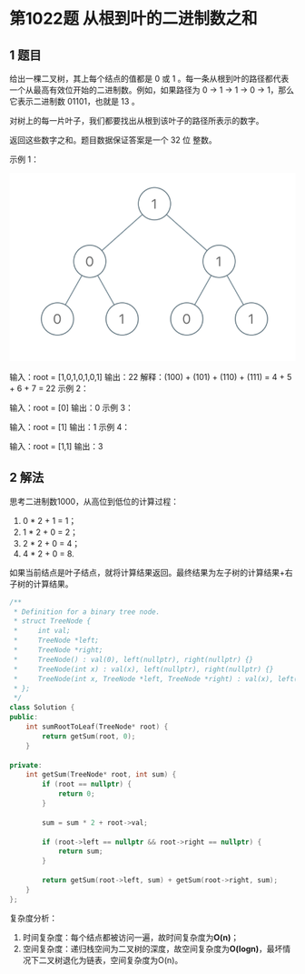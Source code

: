# 第1022题 从根到叶的二进制数之和

## 1 题目

给出一棵二叉树，其上每个结点的值都是 0 或 1 。每一条从根到叶的路径都代表一个从最高有效位开始的二进制数。例如，如果路径为 0 -> 1 -> 1 -> 0 -> 1，那么它表示二进制数 01101，也就是 13 。

对树上的每一片叶子，我们都要找出从根到该叶子的路径所表示的数字。

返回这些数字之和。题目数据保证答案是一个 32 位 整数。

示例 1：

![1022-题图1](images/1022-题图1.png)


输入：root = [1,0,1,0,1,0,1]
输出：22
解释：(100) + (101) + (110) + (111) = 4 + 5 + 6 + 7 = 22
示例 2：

输入：root = [0]
输出：0
示例 3：

输入：root = [1]
输出：1
示例 4：

输入：root = [1,1]
输出：3

## 2 解法

思考二进制数1000，从高位到低位的计算过程：

1. 0 * 2 + 1 = 1；
2. 1 * 2 + 0 = 2；
3. 2 * 2 + 0 = 4；
4. 4 * 2 + 0 = 8.

如果当前结点是叶子结点，就将计算结果返回。最终结果为左子树的计算结果+右子树的计算结果。

```c++
/**
 * Definition for a binary tree node.
 * struct TreeNode {
 *     int val;
 *     TreeNode *left;
 *     TreeNode *right;
 *     TreeNode() : val(0), left(nullptr), right(nullptr) {}
 *     TreeNode(int x) : val(x), left(nullptr), right(nullptr) {}
 *     TreeNode(int x, TreeNode *left, TreeNode *right) : val(x), left(left), right(right) {}
 * };
 */
class Solution {
public:
    int sumRootToLeaf(TreeNode* root) {
        return getSum(root, 0);
    }

private:
    int getSum(TreeNode* root, int sum) {
        if (root == nullptr) {
            return 0;
        }

        sum = sum * 2 + root->val;

        if (root->left == nullptr && root->right == nullptr) {
            return sum;
        }

        return getSum(root->left, sum) + getSum(root->right, sum);
    }
};
```

复杂度分析：

1. 时间复杂度：每个结点都被访问一遍，故时间复杂度为**O(n)**；
2. 空间复杂度：递归栈空间为二叉树的深度，故空间复杂度为**O(logn)**，最坏情况下二叉树退化为链表，空间复杂度为O(n)。